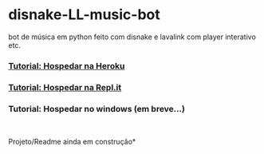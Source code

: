 # disnake-LL-music-bot
bot de música em python feito com disnake e lavalink com player interativo etc.

### [Tutorial: Hospedar na Heroku](HEROKU_TUTORIAL.md)

### [Tutorial: Hospedar na Repl.it](REPLIT_TUTORIAL.md)

### Tutorial: Hospedar no windows (em breve...)
<br/>

Projeto/Readme ainda em construção*
